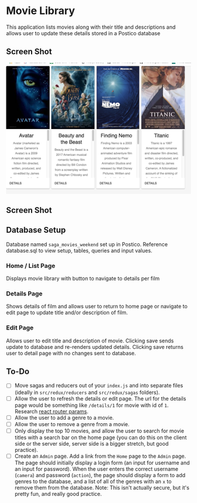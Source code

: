 # Movie Library
This application lists movies along with their title and descriptions and allows user to update these details stored in a Postico database

## Screen Shot
![Screen shot of project](https://github.com/ellensaylor8/movie-saga/blob/master/public/images/screen_shot.png)

## Screen Shot

## Database Setup
Database named `saga_movies_weekend` set up in Postico. Reference database.sql to view setup, tables, queries and input values.


### Home / List Page

Displays movie library with button to navigate to details per film

### Details Page

Shows details of film and allows user to return to home page or navigate to edit page to update title and/or description of film.

### Edit Page

Allows user to edit title and description of movie. Clicking save sends update to database and re-renders updated details. Clicking save returns user to detail page with no changes sent to database.

## To-Do

- [ ] Move sagas and reducers out of your `index.js` and into separate files (ideally in `src/redux/reducers` and `src/redux/sagas` folders).
- [ ] Allow the user to refresh the details or edit page. The url for the details page would be something like `/details/1` for movie with id of `1`. Research [react router params](https://reacttraining.com/react-router/web/example/url-params).
- [ ] Allow the user to add a genre to a movie.
- [ ] Allow the user to remove a genre from a movie.
- [ ] Only display the top 10 movies, and allow the user to search for movie titles with a search bar on the home page (you can do this on the client side or the server side, server side is a bigger stretch, but good practice).
- [ ] Create an `Admin` page. Add a link from the `Home` page to the `Admin` page. The page should initially display a login form (an input for username and an input for password). When the user enters the correct username (`camera`) and password (`action`), the page should display a form to add genres to the database, and a list of all of the genres with an `x` to remove them from the database. Note: This isn't actually secure, but it's pretty fun, and really good practice.
